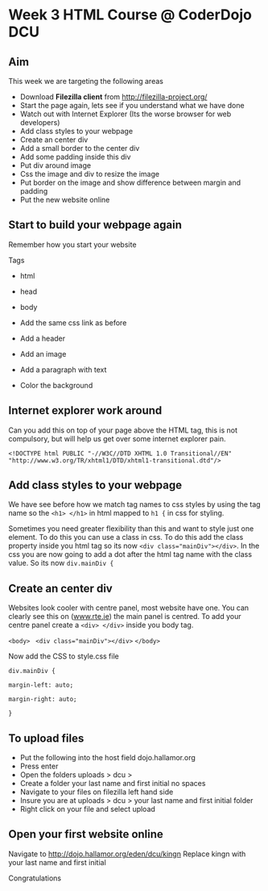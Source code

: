 Week 3 HTML Course @ CoderDojo DCU
===================================

Aim
---------
This week we are targeting the following areas

* Download __Filezilla client__ from http://filezilla-project.org/
* Start the page again, lets see if you understand what we have done
* Watch out with Internet Explorer (Its the worse browser for web developers)
* Add class styles to your webpage
* Create an center div
* Add a small border to the center div
* Add some padding inside this div
* Put div around image
* Css the image and div to resize the image
* Put border on the image and show difference between margin and padding
* Put the new website online 

Start to build your webpage again
---------------------------------
Remember how you start your website

Tags
* html
* head
* body

* Add the same css link as before
* Add a header
* Add an image
* Add a paragraph with text
* Color the background

Internet explorer work around
------------------------------
Can you add this on top of your page above the HTML tag, this
is not compulsory, but will help us get over some internet explorer
pain.

`<!DOCTYPE html PUBLIC "-//W3C//DTD XHTML 1.0 Transitional//EN" 
"http://www.w3.org/TR/xhtml1/DTD/xhtml1-transitional.dtd"/>`

Add class styles to your webpage
---------------------------------
We have see before how we match tag names to css styles by using the
tag name so the `<h1> </h1>` in html mapped to `h1 {` in css for styling.

Sometimes you need greater flexibility than this and want to style just
one element.  To do this you can use a class in css.  To do this add
the class property inside you html tag so its now
`<div class="mainDiv"></div>`.  In the css you are now going to add a dot
after the html tag name with the class value.  So its now
`div.mainDiv {`

Create an center div
---------------------
Websites look cooler with centre panel, most website have one.  You
can clearly see this on (www.rte.ie) the main panel is centred.  To 
add your centre panel create a `<div> </div>` inside you body tag.

`<body> `
	`<div class="mainDiv"></div>`
`</body>`

Now add the CSS to style.css file 

`div.mainDiv {`

`margin-left: auto;`

`margin-right: auto;`

`}`

To upload files
----------------
* Put the following into the host field dojo.hallamor.org
* Press enter
* Open the folders uploads > dcu > 
* Create a folder your last name and first initial no spaces
* Navigate to your files on filezilla left hand side
* Insure you are at uploads > dcu > your last name and first initial folder
* Right click on your file and select upload

Open your first website online
-------------------------------
Navigate to
http://dojo.hallamor.org/eden/dcu/kingn
Replace kingn with your last name and first initial

Congratulations